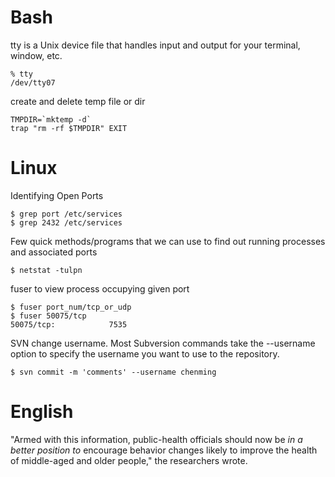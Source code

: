 Bash
====
tty is a Unix device file that handles input and output for your terminal, window, etc.

    % tty
    /dev/tty07

create and delete temp file or dir

    TMPDIR=`mktemp -d`
    trap "rm -rf $TMPDIR" EXIT


Linux
====
Identifying Open Ports

    $ grep port /etc/services
    $ grep 2432 /etc/services

Few quick methods/programs that we can use to find out running processes and
associated ports

    $ netstat -tulpn

fuser to view process occupying given port

    $ fuser port_num/tcp_or_udp
    $ fuser 50075/tcp
    50075/tcp:            7535

SVN change username. Most Subversion commands take the --username option to
specify the username you want to use to the repository.

    $ svn commit -m 'comments' --username chenming 


English
====
"Armed with this information, public-health officials should now be *in a better
position to* encourage behavior changes likely to improve the health of
middle-aged and older people," the researchers wrote.
